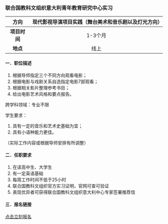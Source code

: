 ### 联合国教科文组织意大利青年教育研究中心实习


|  **方向**  | 现代影视导演项目实践（舞台美术和音乐剧以及灯光方向） |
|:--------:|:------------:|
| **项目时间** |    1-3个月     |
|  **地点**  |      线上      |


#### 一．职位描述

1. 根据导师指定三个不同方向观看电影；
2. 根据电影与戏剧关系自选指定电影7部观看；
3. 根据相关影片整理参考书目；
4. 给出电影艺术风格和要点报告。

跨学科领域：专业不限

学生要求：
1. 具有一定的音乐和艺术史基础为宜；
2. 具有小语种能力更佳。

（实际工作内容或根据导师安排有所调整）


#### 二．任职要求

1. 在读高中生、大学生
2. 有一定英语基础
3. 每周工作时间不低于25小时
4. 联合国教科文组织官方实习证明，官网可查可验证
5. 表现优异者可获得联合国教科文组织意大利中心专家签署推荐信


#### 三．报名链接
[点击立刻报名](https://ezygcyygfb.feishu.cn/share/base/form/shrcnyoWDn0NwQnTyfwrxo3XOnh)
